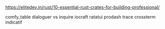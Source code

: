 https://elitedev.in/rust/10-essential-rust-crates-for-building-professional/

comfy_table
dialoguer vs inquire
iocraft
ratatui
prodash
trace
crossterm
indicatif
